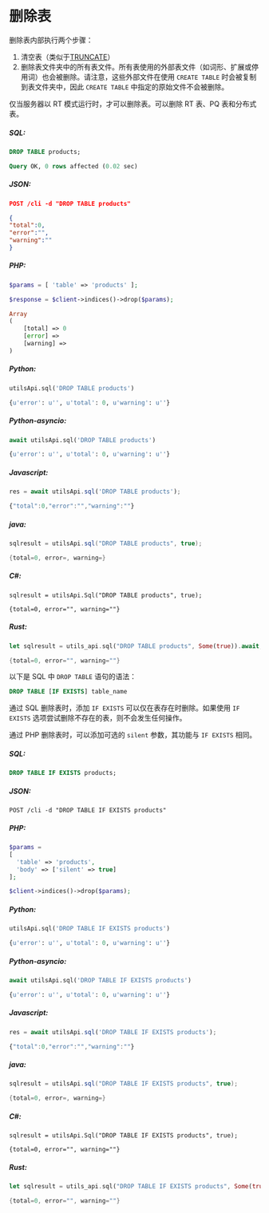 # 删除表

<!-- example drop -->

删除表内部执行两个步骤：
1. 清空表（类似于[TRUNCATE](Emptying_a_table.md)）
2. 删除表文件夹中的所有表文件。所有表使用的外部表文件（如词形、扩展或停用词）也会被删除。请注意，这些外部文件在使用 `CREATE TABLE` 时会被复制到表文件夹中，因此 `CREATE TABLE` 中指定的原始文件不会被删除。

仅当服务器以 RT 模式运行时，才可以删除表。可以删除 RT 表、PQ 表和分布式表。

<!-- intro -->
##### SQL:
<!-- request SQL -->

```sql
DROP TABLE products;
```
<!-- response -->

```sql
Query OK, 0 rows affected (0.02 sec)
```

<!-- intro -->
##### JSON:

<!-- request JSON -->

```JSON
POST /cli -d "DROP TABLE products"
```

<!-- response JSON -->
```JSON
{
"total":0,
"error":"",
"warning":""
}
```

<!-- intro -->
##### PHP:

<!-- request PHP -->

```php
$params = [ 'table' => 'products' ];

$response = $client->indices()->drop($params);
```

<!-- response PHP -->
```php
Array
(
    [total] => 0
    [error] =>
    [warning] =>
)

```
<!-- intro -->
##### Python:

<!-- request Python -->

```python
utilsApi.sql('DROP TABLE products')
```

<!-- response Python -->
```python
{u'error': u'', u'total': 0, u'warning': u''}
```

<!-- intro -->
##### Python-asyncio:

<!-- request Python-asyncio -->

```python
await utilsApi.sql('DROP TABLE products')
```

<!-- response Python-asyncio -->
```python
{u'error': u'', u'total': 0, u'warning': u''}
```

<!-- intro -->
##### Javascript:

<!-- request javascript -->

```javascript
res = await utilsApi.sql('DROP TABLE products');
```

<!-- response javascript -->
```javascript
{"total":0,"error":"","warning":""}
```
<!-- intro -->
##### java:

<!-- request Java -->

```java
sqlresult = utilsApi.sql("DROP TABLE products", true);
```

<!-- response Java -->
```java
{total=0, error=, warning=}
```

<!-- intro -->
##### C#:

<!-- request C# -->

```clike
sqlresult = utilsApi.Sql("DROP TABLE products", true);
```

<!-- response C# -->
```clike
{total=0, error="", warning=""}
```

<!-- intro -->
##### Rust:

<!-- request Rust -->

```rust
let sqlresult = utils_api.sql("DROP TABLE products", Some(true)).await;
```

<!-- response Rust -->
```rust
{total=0, error="", warning=""}
```

<!-- end -->

以下是 SQL 中 `DROP TABLE` 语句的语法：

```sql
DROP TABLE [IF EXISTS] table_name
```

<!-- example drop-if-exists -->

通过 SQL 删除表时，添加 `IF EXISTS` 可以仅在表存在时删除。如果使用 `IF EXISTS` 选项尝试删除不存在的表，则不会发生任何操作。

通过 PHP 删除表时，可以添加可选的 `silent` 参数，其功能与 `IF EXISTS` 相同。

<!-- intro -->
##### SQL:
<!-- request SQL -->

```sql
DROP TABLE IF EXISTS products;
```

<!-- intro -->
##### JSON:

<!-- request JSON -->

```http
POST /cli -d "DROP TABLE IF EXISTS products"
```

<!-- intro -->
##### PHP:

<!-- request PHP -->

```php
$params =
[
  'table' => 'products',
  'body' => ['silent' => true]
];

$client->indices()->drop($params);
```
<!-- intro -->
##### Python:

<!-- request Python -->

```python
utilsApi.sql('DROP TABLE IF EXISTS products')
```

<!-- response Python -->
```python
{u'error': u'', u'total': 0, u'warning': u''}
```

<!-- intro -->
##### Python-asyncio:

<!-- request Python-asyncio -->

```python
await utilsApi.sql('DROP TABLE IF EXISTS products')
```

<!-- response Python-asyncio -->
```python
{u'error': u'', u'total': 0, u'warning': u''}
```

<!-- intro -->
##### Javascript:

<!-- request javascript -->

```javascript
res = await utilsApi.sql('DROP TABLE IF EXISTS products');
```

<!-- response javascript -->
```javascript
{"total":0,"error":"","warning":""}
```
<!-- intro -->
##### java:

<!-- request Java -->

```java
sqlresult = utilsApi.sql("DROP TABLE IF EXISTS products", true);
```

<!-- response Java -->
```java
{total=0, error=, warning=}
```

<!-- intro -->
##### C#:

<!-- request C# -->

```clike
sqlresult = utilsApi.Sql("DROP TABLE IF EXISTS products", true);
```

<!-- response C# -->
```clike
{total=0, error="", warning=""}
```

<!-- intro -->
##### Rust:

<!-- request Rust -->

```rust
let sqlresult = utils_api.sql("DROP TABLE IF EXISTS products", Some(true)).await;
```

<!-- response Rust -->
```rust
{total=0, error="", warning=""}
```

<!-- end -->
<!-- proofread -->

